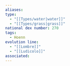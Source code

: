 ```yaml
---
aliases: 
type:
  - "[[Types/water|water]]"
  - "[[Types/grass|grass]]"
national dex number: 270
tags:
  - Hoenn
evolution line:
  - "[[Lombre]]"
  - "[[Ludicolo]]"
associated:
---
```

